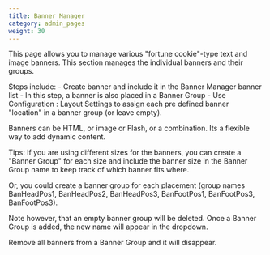```yaml
---
title: Banner Manager
category: admin_pages
weight: 30 
---
```


This page allows you to manage various "fortune cookie"-type text and image banners.
This section manages the individual banners and their groups.

Steps include: - Create banner and include it in the Banner Manager banner list - In this step, a banner is also placed in a Banner Group - Use Configuration : Layout Settings to assign each pre defined banner "location" in a banner group (or leave empty).

Banners can be HTML, or image or Flash, or a combination. Its a flexible way to add dynamic content.

Tips: If you are using different sizes for the banners, you can create a "Banner Group" for each size and include the banner size in the Banner Group name to keep track of which banner fits where.

Or, you could create a banner group for each placement (group names BanHeadPos1, BanHeadPos2, BanHeadPos3, BanFootPos1, BanFootPos3, BanFootPos3).

Note however, that an empty banner group will be deleted. Once a Banner Group is added, the new name will appear in the dropdown.

Remove all banners from a Banner Group and it will disappear.
